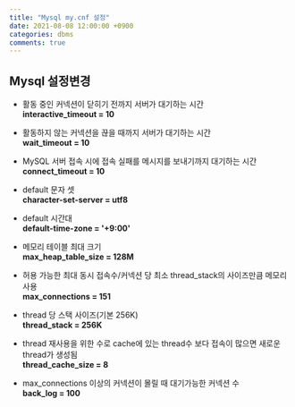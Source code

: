 ```yaml
---
title: "Mysql my.cnf 설정"
date: 2021-08-08 12:00:00 +0900
categories: dbms
comments: true
---
```


## Mysql 설정변경
* 활동 중인 커넥션이 닫히기 전까지 서버가 대기하는 시간  
    **interactive_timeout = 10**  

* 활동하지 않는 커넥션을 끊을 때까지 서버가 대기하는 시간    
    **wait_timeout = 10**

* MySQL 서버 접속 시에 접속 실패를 메시지를 보내기까지 대기하는 시간    
    **connect_timeout = 10**

* default 문자 셋   
    **character-set-server = utf8**

* default 시간대    
    **default-time-zone = '+9:00'**

* 메모리 테이블 최대 크기   
    **max_heap_table_size = 128M**

* 허용 가능한 최대 동시 접속수/커넥션 당 최소 thread_stack의 사이즈만큼 메모리 사용     
    **max_connections = 151**

* thread 당 스택 사이즈(기본 256K)      
    **thread_stack = 256K**

* thread 재사용을 위한 수로 cache에 있는 thread수 보다 접속이 많으면 새로운 thread가 생성됨     
    **thread_cache_size = 8**

* max_connections 이상의 커넥션이 몰릴 때 대기가능한 커넥션 수      
    **back_log = 100**
